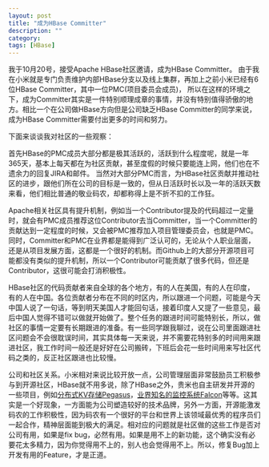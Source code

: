 ```yaml
---
layout: post
title: "成为HBase Committer"
description: ""
category: 
tags: [HBase]
---
```


我于10月20号，接受Apache HBase社区邀请，成为HBase Committer。  由于我在小米就是专门负责维护内部HBase分支以及线上集群，再加上之前小米已经有6位HBase Committer，其中一位PMC(项目委员会成员)， 所以在这样的环境之下，成为Committer其实是一件特别顺理成章的事情，并没有特别值得骄傲的地方。相比一个在公司做HBase方向但是公司缺乏HBase Committer的同学来说，成为HBase Committer需要付出更多的时间和努力。

下面来谈谈我对社区的一些观察：

首先HBase的PMC成员大部分都是极其活跃的，活跃到什么程度呢，就是一年365天，基本上每天都在为社区贡献，甚至度假的时候只要能连上网，他们也在不遗余力的回复JIRA和邮件。 当然对大部分PMC而言，为HBase社区贡献并推动社区的进步，跟他们所在公司的目标是一致的，但从日活跃时长以及一年的活跃天数来看，他们相比普通的敬业码农，却都称得上是不折不扣的工作狂。

Apache相关社区具有提升机制，例如当一个Contributor提及的代码超过一定量时，就会有PMC成员推荐这位Contributor去当Committer，当一个Committer的贡献达到一定程度的时候，又会被PMC推荐加入项目管理委员会，也就是PMC。同时，Committer和PMC在业界都是能得到广泛认可的，无论从个人职业层面，还是从项目发展方面，这都是一个很好的机制。而Github上的大部分开源项目可能都没有类似的提升机制，所以一个Contributor可能贡献了很多代码，但还是Contributor，这很可能会打消积极性。

HBase社区的代码贡献者来自全球的各个地方，有的人在美国，有的人在印度，有的人在中国。各位贡献者分布在不同的时区内，所以跟进一个问题，可能是今天中国人说了一句话，等到明天美国人才能回句话，接着印度人又提了一些意见，最后中国人觉得不错可以做就开始做了。整个任务的跟进时间可能特别长，所以，做社区的事情一定要有长期跟进的准备。有一些同学跟我聊过，说在公司里面跟进社区问题会不会很耽误时间，其实具体每一天来说，并不需要花特别多的时间用来跟进社区，我工作时间一般还是好好在公司搬砖，下班后会花一些时间用来写社区代码之类的，反正社区跟进也比较慢。

公司和社区关系。小米相对来说比较开放一点，公司管理层面非常鼓励员工积极参与到开源社区，HBase就不用多说，除了HBase之外，贵米也自主研发并开源的一些项目，例如[分布式KV存储Pegasus](https://github.com/xiaomi/pegasus)，[业界知名的监控系统Falcon](https://github.com/XiaoMi/open-falcon)等等。这其实是一个好现象，一方面能为公司塑造较好的技术品牌，另外一方面，开源能激发码农的工作积极性，因为码农有一个很好的平台和世界上该领域最优秀的程序员们一起合作，精神层面能到极大的满足。相对应的问题就是社区做的这些工作是否对公司有用，如果是fix bug，必然有用。如果是用不上的新功能，这个确实没有必要花太多精力，因为你觉得用不上的，别人也会觉得用不上。所以，修复Bug加上开发有用的Feature，才是正道。